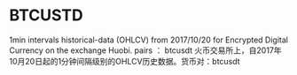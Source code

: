 # BTCUSTD 
1min intervals historical-data (OHLCV) from 2017/10/20 for  Encrypted Digital Currency on the exchange Huobi. pairs ： btcusdt
火币交易所上，自2017年10月20日起的1分钟间隔级别的OHLCV历史数据。货币对：btcusdt 
